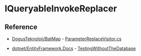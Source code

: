 # IQueryableInvokeReplacer

## Reference

-   [DogusTeknoloji/BatMap](https://github.com/DogusTeknoloji/BatMap) - [ParameterReplaceVisitor.cs](https://github.com/DogusTeknoloji/BatMap/blob/master/BatMap/ParameterReplaceVisitor.cs)

-   [dotnet/EntityFramework.Docs](https://github.com/dotnet/EntityFramework.Docs) - [TestingWithoutTheDatabase](https://github.com/dotnet/EntityFramework.Docs/tree/main/samples/core/Testing/TestingWithoutTheDatabase)
